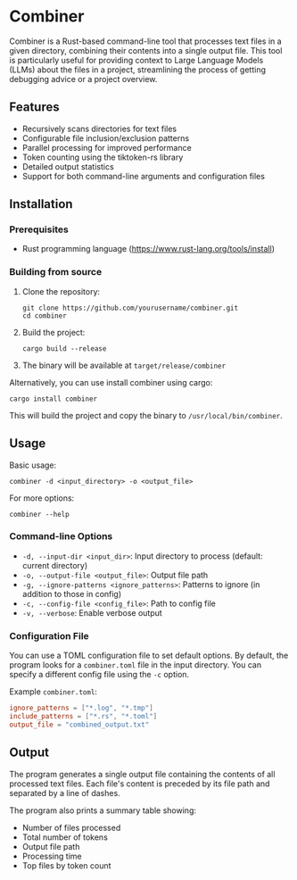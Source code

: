 # Combiner

Combiner is a Rust-based command-line tool that processes text files in a given directory, combining their contents into a single output file. This tool is particularly useful for providing context to Large Language Models (LLMs) about the files in a project, streamlining the process of getting debugging advice or a project overview.

## Features

- Recursively scans directories for text files
- Configurable file inclusion/exclusion patterns
- Parallel processing for improved performance
- Token counting using the tiktoken-rs library
- Detailed output statistics
- Support for both command-line arguments and configuration files

## Installation

### Prerequisites

- Rust programming language (<https://www.rust-lang.org/tools/install>)

### Building from source

1. Clone the repository:

   ```
   git clone https://github.com/yourusername/combiner.git
   cd combiner
   ```

2. Build the project:

   ```
   cargo build --release
   ```

3. The binary will be available at `target/release/combiner`

Alternatively, you can use install combiner using cargo:

```
cargo install combiner
```

This will build the project and copy the binary to `/usr/local/bin/combiner`.

## Usage

Basic usage:

```
combiner -d <input_directory> -o <output_file>
```

For more options:

```
combiner --help
```

### Command-line Options

- `-d, --input-dir <input_dir>`: Input directory to process (default: current directory)
- `-o, --output-file <output_file>`: Output file path
- `-g, --ignore-patterns <ignore_patterns>`: Patterns to ignore (in addition to those in config)
- `-c, --config-file <config_file>`: Path to config file
- `-v, --verbose`: Enable verbose output

### Configuration File

You can use a TOML configuration file to set default options. By default, the program looks for a `combiner.toml` file in the input directory. You can specify a different config file using the `-c` option.

Example `combiner.toml`:

```toml
ignore_patterns = ["*.log", "*.tmp"]
include_patterns = ["*.rs", "*.toml"]
output_file = "combined_output.txt"
```

## Output

The program generates a single output file containing the contents of all processed text files. Each file's content is preceded by its file path and separated by a line of dashes.

The program also prints a summary table showing:

- Number of files processed
- Total number of tokens
- Output file path
- Processing time
- Top files by token count
